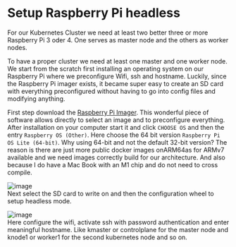 # Setup Raspberry Pi headless

For our Kubernetes Cluster we need at least two better three or more Raspberry Pi 3 oder 4. One serves as master node and the others as worker nodes.

To have a proper cluster we need at least one master and one worker node. We start from the scratch first installing an operating system on our Raspberry Pi where we preconfigure Wifi, ssh and hostname. Luckily, since the Raspberry Pi imager exists, it became super easy to create an SD card with everything preconfigured without having to go into config files and modifying anything. 

First step download the [Raspberry Pi Imager](https://medium.com/r/?url=https%3A%2F%2Fwww.raspberrypi.com%2Fsoftware%2F). This wonderful piece of software allows directly to select an image and to preconfigure everything. After installation on your computer start it and click `CHOOSE OS` and then the  entry `Raspberry OS (Other)`. Here choose the 64 bit version `Raspberry Pi OS Lite (64-bit)`. Why using 64-bit and not the default 32-bit version? The reason is there are just more public docker images onARM64as for ARMv7 available and we need images correctly build for our architecture. And also because I do have a Mac Book with an M1 chip and do not need to cross compile.

![image](https://user-images.githubusercontent.com/16557412/169328354-fa136859-7e88-40fc-b106-7d6743d9e9c8.png)  
Next select the SD card to write on and then the configuration wheel to setup headless mode.

![image](https://user-images.githubusercontent.com/16557412/169328551-9b2340a3-f322-40c2-ace4-f2017d60c0aa.png)  
Here configure the wifi, activate ssh with password authentication and enter meaningful hostname. Like kmaster or controlplane for the master node and knode1 or worker1 for the second kubernetes node and so on.
